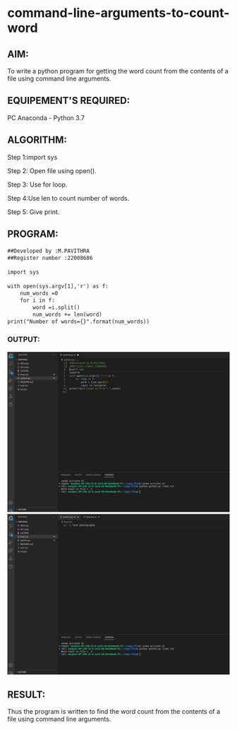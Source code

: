 # command-line-arguments-to-count-word

## AIM:

To write a python program for getting the word count from the contents of a file using command line arguments.

## EQUIPEMENT'S REQUIRED: 

PC
Anaconda - Python 3.7

## ALGORITHM: 

Step 1:import sys

 Step 2: Open file using open().
 
 Step 3: Use for loop.

 Step 4:Use len to count number of words.

Step 5: Give print.

## PROGRAM:
```
##Developed by :M.PAVITHRA
##Register number :22008686

import sys

with open(sys.argv[1],'r') as f:
    num_words =0
    for i in f:
        word =i.split()
        num_words += len(word)
print("Number of words={}".format(num_words))
```
### OUTPUT:

![](./com1.png)
![](./com2.png)

## RESULT:

Thus the program is written to find the word count from the contents of a file using command line arguments.
